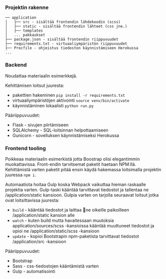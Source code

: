 
### Projektin rakenne

```
── application
│   ├── src - sisältää frontendin lähdekoodin (scss)
│   ├── static - sisältää frontendin lähteet (css jne.)
│   ├── templates
│   ... pakkaukset
├── package.json - sisältää frontendin riippuvuudet
├── requirements.txt - virtuaaliympäristön riippuvuudet
├── Procfile - ohjeistus tiedoston käynnistämiseen Herokussa
...
```

### Backend
Noudattaa materiaalin esimerkkejä.

Kehittämisen loitsut juuresta:
* pakettien hakeminen `pip install -r requirements.txt`
* virtuaaliympäristöjen aktivointi `source venv/bin/activate`
* käynnistäminen lokaalisti `python run.py`

Pääriippuvuudet:
  * Flask - sivujen piirtämiseen
  * SQLAlchemy - SQL-loitsinnan helpottaamiseen
  * Gunicorn - sovelluksen käynnistämiseksi Herokussa

### Frontend tooling
Poikkeaa materiaalin esimerkistä jotta Boostrap olisi elegantimmin muokattavissa. Front-endin tarvitsemat paketit haetaan NPM:llä. Kehittämistä varten paketit pitää ensin käydä hakemassa loitsimalla projektin juuressa `npm i`.

Automaatiota hoitaa Gulp koska Webpack vaikuttaa hieman raskaalle projektia varten. Gulp-taski kääntää tarvittavat tiedostot ja tallentaa ne /application/static kansioon. Gulpia varten on tarjolla seuraavat loitsut jotka ovat loitsittavissa juuresta:

  * `build` - kääntää tiedostot ja laittaa ne oikeille paikoilleen /application/static kansion alle
  * `watch` - kuten build mutta havaitessaan muutoksia application/sources/scss -kansioissa kääntää muuttuneet tiedostot ja opioi ne /application/static/scss -kansioon
  * `update` - kopioi Bootstrapin npm-paketista tarvittavat tiedostot /application/src -kansioon

Pääriippuvuudet:
  * Bootstrap 
  * Sass - css-tiedostojen kääntämistä varten
  * Gulp - automatisointi 